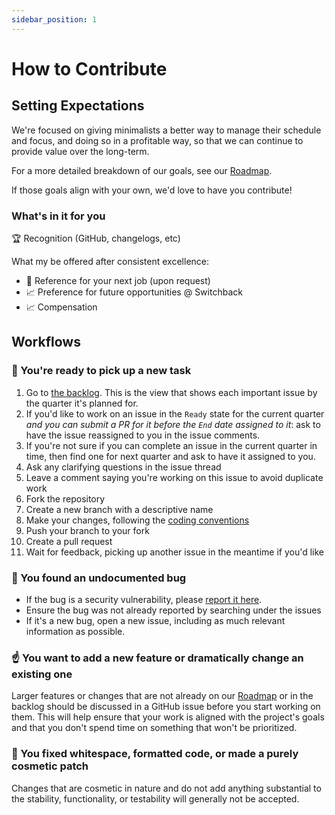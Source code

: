 ```yaml
---
sidebar_position: 1
---
```


# How to Contribute

## Setting Expectations

We're focused on giving minimalists a better way to manage their schedule and focus, and doing so in a profitable way, so that we can continue to provide value over the long-term.

For a more detailed breakdown of our goals, see our [Roadmap](../roadmap.md).

If those goals align with your own, we'd love to have you contribute!

### What's in it for you

🏆 Recognition (GitHub, changelogs, etc)

What my be offered after consistent excellence:

- 📝 Reference for your next job (upon request)
- 📈 Preference for future opportunities @ Switchback
- 📈 Compensation

## Workflows

### 🏁 You're ready to pick up a new task

1. Go to [the backlog](https://github.com/orgs/SwitchbackTech/projects/4/views/8). This is the view that shows each important issue by the quarter it's planned for.
2. If you'd like to work on an issue in the `Ready` state for the current quarter _and you can submit a PR for it before the `End` date assigned to it_: ask to have the issue reassigned to you in the issue comments.
3. If you're not sure if you can complete an issue in the current quarter in time, then find one for next quarter and ask to have it assigned to you.
4. Ask any clarifying questions in the issue thread
5. Leave a comment saying you're working on this issue to avoid duplicate work
6. Fork the repository
7. Create a new branch with a descriptive name
8. Make your changes, following the [coding conventions](./convention-guide.md)
9. Push your branch to your fork
10. Create a pull request
11. Wait for feedback, picking up another issue in the meantime if you'd like

### 🐞 You found an undocumented bug

- If the bug is a security vulnerability, please [report it here](https://github.com/SwitchbackTech/compass/security).
- Ensure the bug was not already reported by searching under the issues
- If it's a new bug, open a new issue, including as much relevant information as possible.

### ☝️ You want to add a new feature or dramatically change an existing one

Larger features or changes that are not already on our [Roadmap](../roadmap.md) or in the backlog should be discussed in a GitHub issue before you start working on them. This will help ensure that your work is aligned with the project's goals and that you don't spend time on something that won't be prioritized.

### 💅 You fixed whitespace, formatted code, or made a purely cosmetic patch

Changes that are cosmetic in nature and do not add anything substantial to the stability, functionality, or testability will generally not be accepted.
